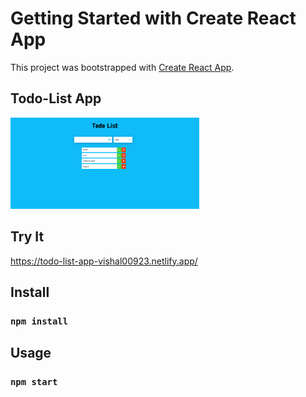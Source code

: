 # Getting Started with Create React App

This project was bootstrapped with [Create React App](https://github.com/facebook/create-react-app).

## Todo-List App

<img src="app-preview.png" width="60%" height="60%" />

## Try It

https://todo-list-app-vishal00923.netlify.app/

## Install

### `npm install`

## Usage

### `npm start`
